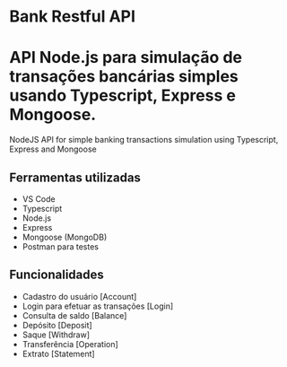 # Bank Restful API
API Node.js para simulação de transações bancárias simples usando Typescript, Express e Mongoose.
=======
NodeJS API for simple banking transactions simulation using Typescript, Express and Mongoose

## Ferramentas utilizadas ##
- VS Code
- Typescript
- Node.js
- Express
- Mongoose (MongoDB)
- Postman para testes

## Funcionalidades ##
- Cadastro do usuário [Account]
- Login para efetuar as transações [Login]
- Consulta de saldo [Balance]
- Depósito [Deposit]
- Saque [Withdraw]
- Transferência [Operation]
- Extrato [Statement]


